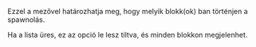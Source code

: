 Ezzel a mezővel határozhatja meg, hogy melyik blokk(ok) ban történjen a spawnolás.

Ha a lista üres, ez az opció le lesz tiltva, és minden blokkon megjelenhet.